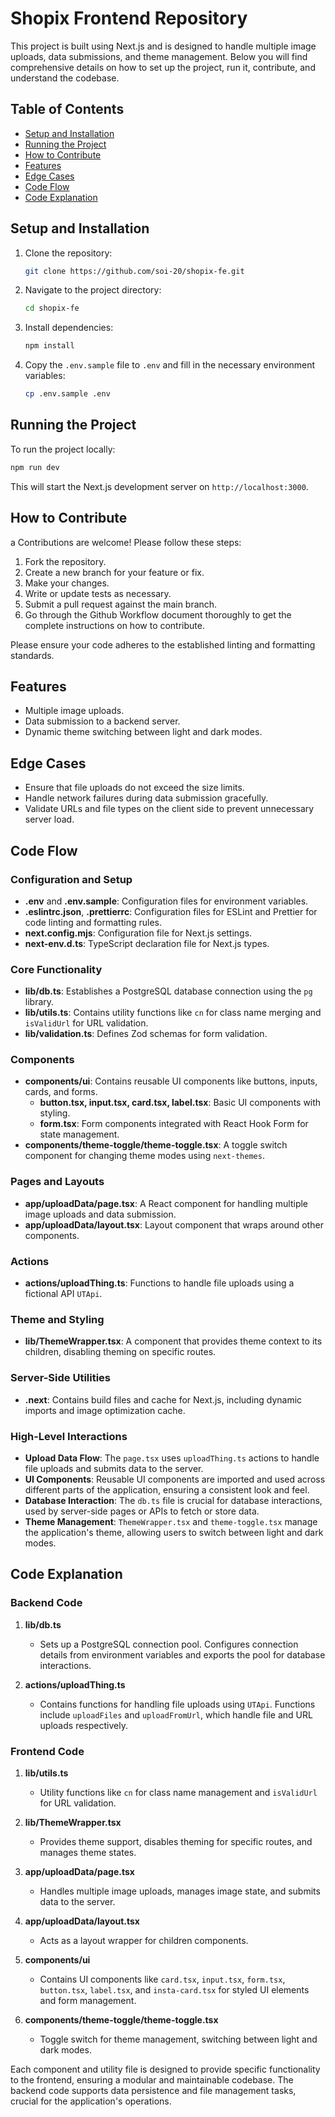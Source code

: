 # Shopix Frontend Repository

This project is built using Next.js and is designed to handle multiple image uploads, data submissions, and theme management. Below you will find comprehensive details on how to set up the project, run it, contribute, and understand the codebase.

## Table of Contents

- [Setup and Installation](#setup-and-installation)
- [Running the Project](#running-the-project)
- [How to Contribute](#how-to-contribute)
- [Features](#features)
- [Edge Cases](#edge-cases)
- [Code Flow](#code-flow)
- [Code Explanation](#code-explanation)

## Setup and Installation

1. Clone the repository:
   ```bash
   git clone https://github.com/soi-20/shopix-fe.git
   ```
2. Navigate to the project directory:
   ```bash
   cd shopix-fe
   ```
3. Install dependencies:
   ```bash
   npm install
   ```
4. Copy the `.env.sample` file to `.env` and fill in the necessary environment variables:
   ```bash
   cp .env.sample .env
   ```

## Running the Project

To run the project locally:

```bash
npm run dev
```

This will start the Next.js development server on `http://localhost:3000`.

## How to Contribute

a
Contributions are welcome! Please follow these steps:

1. Fork the repository.
2. Create a new branch for your feature or fix.
3. Make your changes.
4. Write or update tests as necessary.
5. Submit a pull request against the main branch.
6. Go through the Github Workflow document thoroughly to get the complete instructions on how to contribute.

Please ensure your code adheres to the established linting and formatting standards.

## Features

- Multiple image uploads.
- Data submission to a backend server.
- Dynamic theme switching between light and dark modes.

## Edge Cases

- Ensure that file uploads do not exceed the size limits.
- Handle network failures during data submission gracefully.
- Validate URLs and file types on the client side to prevent unnecessary server load.

## Code Flow

### Configuration and Setup

- **.env** and **.env.sample**: Configuration files for environment variables.
- **.eslintrc.json**, **.prettierrc**: Configuration files for ESLint and Prettier for code linting and formatting rules.
- **next.config.mjs**: Configuration file for Next.js settings.
- **next-env.d.ts**: TypeScript declaration file for Next.js types.

### Core Functionality

- **lib/db.ts**: Establishes a PostgreSQL database connection using the `pg` library.
- **lib/utils.ts**: Contains utility functions like `cn` for class name merging and `isValidUrl` for URL validation.
- **lib/validation.ts**: Defines Zod schemas for form validation.

### Components

- **components/ui**: Contains reusable UI components like buttons, inputs, cards, and forms.
  - **button.tsx, input.tsx, card.tsx, label.tsx**: Basic UI components with styling.
  - **form.tsx**: Form components integrated with React Hook Form for state management.
- **components/theme-toggle/theme-toggle.tsx**: A toggle switch component for changing theme modes using `next-themes`.

### Pages and Layouts

- **app/uploadData/page.tsx**: A React component for handling multiple image uploads and data submission.
- **app/uploadData/layout.tsx**: Layout component that wraps around other components.

### Actions

- **actions/uploadThing.ts**: Functions to handle file uploads using a fictional API `UTApi`.

### Theme and Styling

- **lib/ThemeWrapper.tsx**: A component that provides theme context to its children, disabling theming on specific routes.

### Server-Side Utilities

- **.next**: Contains build files and cache for Next.js, including dynamic imports and image optimization cache.

### High-Level Interactions

- **Upload Data Flow**: The `page.tsx` uses `uploadThing.ts` actions to handle file uploads and submits data to the server.
- **UI Components**: Reusable UI components are imported and used across different parts of the application, ensuring a consistent look and feel.
- **Database Interaction**: The `db.ts` file is crucial for database interactions, used by server-side pages or APIs to fetch or store data.
- **Theme Management**: `ThemeWrapper.tsx` and `theme-toggle.tsx` manage the application's theme, allowing users to switch between light and dark modes.

## Code Explanation

### Backend Code

1. **lib/db.ts**

   - Sets up a PostgreSQL connection pool. Configures connection details from environment variables and exports the pool for database interactions.

2. **actions/uploadThing.ts**
   - Contains functions for handling file uploads using `UTApi`. Functions include `uploadFiles` and `uploadFromUrl`, which handle file and URL uploads respectively.

### Frontend Code

1. **lib/utils.ts**

   - Utility functions like `cn` for class name management and `isValidUrl` for URL validation.

2. **lib/ThemeWrapper.tsx**

   - Provides theme support, disables theming for specific routes, and manages theme states.

3. **app/uploadData/page.tsx**

   - Handles multiple image uploads, manages image state, and submits data to the server.

4. **app/uploadData/layout.tsx**

   - Acts as a layout wrapper for children components.

5. **components/ui**

   - Contains UI components like `card.tsx`, `input.tsx`, `form.tsx`, `button.tsx`, `label.tsx`, and `insta-card.tsx` for styled UI elements and form management.

6. **components/theme-toggle/theme-toggle.tsx**
   - Toggle switch for theme management, switching between light and dark modes.

Each component and utility file is designed to provide specific functionality to the frontend, ensuring a modular and maintainable codebase. The backend code supports data persistence and file management tasks, crucial for the application's operations.
